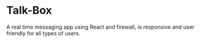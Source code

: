 # Talk-Box
A real time messaging app using React and firewall, is responsive and user friendly for all types of users.
